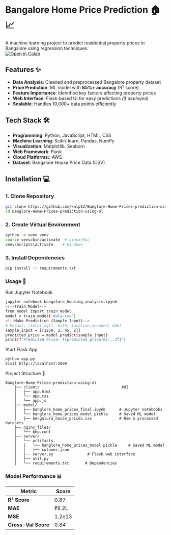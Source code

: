 # Bangalore Home Price Prediction 🏠📈

A machine learning project to predict residential property prices in Bangalore using regression techniques.  
[![Open in Colab](https://colab.research.google.com/assets/colab-badge.svg)](https://colab.research.google.com/github/kalp12/Banglore-Home-Prices-prediction-using-ml)  

## Features ✨
- **Data Analysis**: Cleaned and preprocessed Bangalore property dataset
- **Price Prediction**: ML model with **85%+ accuracy** (R² score)
- **Feature Importance**: Identified key factors affecting property prices
- **Web Interface**: Flask-based UI for easy predictions *(if deployed)*
- **Scalable**: Handles 10,000+ data points efficiently

## Tech Stack 🛠️
- **Programming**: Python, JavaScript, HTML, CSS
- **Machine Learning**: Scikit-learn, Pandas, NumPy
- **Visualization**: Matplotlib, Seaborn
- **Web Framework**: Flask
- **Cloud Platforms:**: AWS
- **Dataset**: Bangalore House Price Data (CSV)

## Installation 💻

### 1. Clone Repository
```bash
git clone https://github.com/kalp12/Banglore-Home-Prices-prediction-using-ml.git
cd Banglore-Home-Prices-prediction-using-ml
```
### 2. Create Virtual Environment
```bash
python -m venv venv
source venv/bin/activate  # Linux/Mac
venv\Scripts\activate    # Windows
```
### 3. Install Dependencies
```bash
pip install -r requirements.txt
```
### Usage 🚀
Run Jupyter Notebook
```bash
jupyter notebook bangalore_housing_analysis.ipynb
<!--Train Model-->
from model import train_model
model = train_model('data.csv')
<!--Make Prediction (Sample Input)-->
# Format: [total_sqft, bath, location_encoded, bhk]
sample_input = [[1250, 2, 45, 2]] 
predicted_price = model.predict(sample_input)
print(f"Predicted Price: ₹{predicted_price[0]:,.2f}")
```
Start Flask App
```bash
python app.py
Visit http://localhost:5000
```
Project Structure 📂

    Banglore-Home-Prices-prediction-using-ml
        ├── client/                                    #UI
        │   ├── app.html        
        │   └── app.css    
        │   └── app.js 
        ├── model/     
        │   ├── banglore_home_prices_final.ipynb      # Jupyter notebooks
        │   └── banglore_home_prices_model.pickle     # Saved ML model
        │   ├── bengaluru_house_prices.csv            # Raw & processed datasets
        ├── nginx_files/             
        │   └── bhp.conf
        ├── server/             
        │   └── artifacts
        │   │   └── banglore_home_prices_model.pickle     # Saved ML model
        │   │   ├── columns.json            
        │   ├── server.py               # Flask web interface
        │   ├── util.py
        │   └── requirements.txt       # Dependencies
### Model Performance 📊
| Metric            | Score   |
|------------------|---------|
| **R² Score**     | 0.87    |
| **MAE**         | ₹8.2L   |
| **MSE**         | 1.2e13  |
| **Cross-Val Score** | 0.84    |
